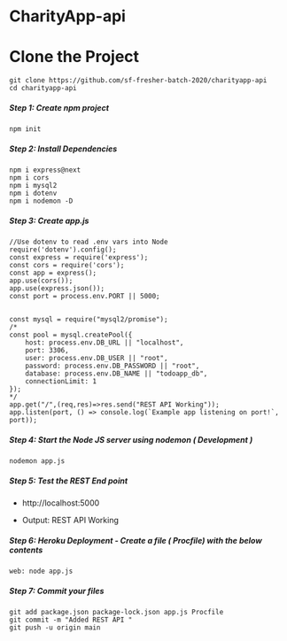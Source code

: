 # CharityApp-api




# Clone the Project 

```
git clone https://github.com/sf-fresher-batch-2020/charityapp-api
cd charityapp-api
```

##### Step 1: Create npm project

```
npm init
```

##### Step 2: Install Dependencies

```
npm i express@next
npm i cors
npm i mysql2
npm i dotenv 
npm i nodemon -D
```

##### Step 3: Create app.js

```
//Use dotenv to read .env vars into Node
require('dotenv').config();
const express = require('express');
const cors = require('cors');
const app = express();
app.use(cors());
app.use(express.json());
const port = process.env.PORT || 5000;


const mysql = require("mysql2/promise");
/*
const pool = mysql.createPool({
    host: process.env.DB_URL || "localhost",
    port: 3306,
    user: process.env.DB_USER || "root",
    password: process.env.DB_PASSWORD || "root",
    database: process.env.DB_NAME || "todoapp_db",
    connectionLimit: 1
});
*/
app.get("/",(req,res)=>res.send("REST API Working"));
app.listen(port, () => console.log(`Example app listening on port!`, port));
```

##### Step 4: Start the Node JS server using nodemon ( Development )

```
nodemon app.js
````

##### Step 5: Test the REST End point

- http://localhost:5000

- Output: REST API Working


##### Step 6: Heroku Deployment - Create a file ( Procfile) with the below contents

```
web: node app.js
```

##### Step 7: Commit your files

```
git add package.json package-lock.json app.js Procfile
git commit -m "Added REST API "
git push -u origin main
```
